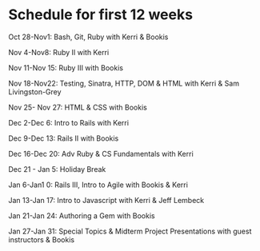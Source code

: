 Schedule for first 12 weeks 
============================

Oct 28-Nov1: Bash, Git, Ruby with Kerri & Bookis

Nov 4-Nov8: Ruby II with Kerri

Nov 11-Nov 15: Ruby III with Bookis 

Nov 18-Nov22: Testing, Sinatra, HTTP, DOM & HTML with Kerri & Sam Livingston-Grey

Nov 25- Nov 27: HTML & CSS with Bookis 

Dec 2-Dec 6: Intro to Rails with Kerri

Dec 9-Dec 13: Rails II with Bookis 

Dec 16-Dec 20: Adv Ruby & CS Fundamentals with Kerri 

Dec 21 - Jan 5: Holiday Break 

Jan 6-Jan1 0: Rails III, Intro to Agile with Bookis & Kerri

Jan 13-Jan 17: Intro to Javascript with Kerri & Jeff Lembeck

Jan 21-Jan 24: Authoring a Gem with Bookis

Jan 27-Jan 31: Special Topics & Midterm Project Presentations with guest instructors & Bookis
